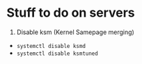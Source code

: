 # Stuff to do on servers

1. Disable ksm (Kernel Samepage merging)
  * ```systemctl disable ksmd```
  * ```systemctl disable ksmtuned```
